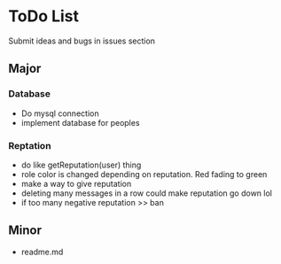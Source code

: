 # ToDo List
Submit ideas and bugs in issues section


## Major

### Database
* Do mysql connection
* implement database for peoples

### Reptation
* do like getReputation(user) thing
* role color is changed depending on reputation. Red fading to green
* make a way to give reputation
* deleting many messages in a row could make reputation go down lol 
* if too many negative reputation >> ban




## Minor
* readme.md
